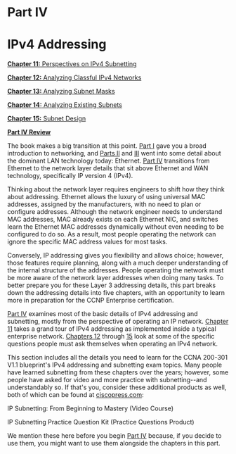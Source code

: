 # Part IV


# IPv4 Addressing

[**Chapter 11:** Perspectives on IPv4 Subnetting](vol1_ch11.md#ch11)

[**Chapter 12:** Analyzing Classful IPv4 Networks](vol1_ch12.md#ch12)

[**Chapter 13:** Analyzing Subnet Masks](vol1_ch13.md#ch13)

[**Chapter 14:** Analyzing Existing Subnets](vol1_ch14.md#ch14)

[**Chapter 15:** Subnet Design](vol1_ch15.md#ch15)

[**Part IV Review**](vol1_part-p04.md#part-p04)

The book makes a big transition at this point. [Part I](vol1_part01.md#part01) gave you a broad introduction to networking, and [Parts II](vol1_part02.md#part02) and [III](vol1_part03.md#part03) went into some detail about the dominant LAN technology today: Ethernet. [Part IV](vol1_part04.md#part04) transitions from Ethernet to the network layer details that sit above Ethernet and WAN technology, specifically IP version 4 (IPv4).

Thinking about the network layer requires engineers to shift how they think about addressing. Ethernet allows the luxury of using universal MAC addresses, assigned by the manufacturers, with no need to plan or configure addresses. Although the network engineer needs to understand MAC addresses, MAC already exists on each Ethernet NIC, and switches learn the Ethernet MAC addresses dynamically without even needing to be configured to do so. As a result, most people operating the network can ignore the specific MAC address values for most tasks.

Conversely, IP addressing gives you flexibility and allows choice; however, those features require planning, along with a much deeper understanding of the internal structure of the addresses. People operating the network must be more aware of the network layer addresses when doing many tasks. To better prepare you for these Layer 3 addressing details, this part breaks down the addressing details into five chapters, with an opportunity to learn more in preparation for the CCNP Enterprise certification.

[Part IV](vol1_part04.md#part04) examines most of the basic details of IPv4 addressing and subnetting, mostly from the perspective of operating an IP network. [Chapter 11](vol1_ch11.md#ch11) takes a grand tour of IPv4 addressing as implemented inside a typical enterprise network. [Chapters 12](vol1_ch12.md#ch12) through [15](vol1_ch15.md#ch15) look at some of the specific questions people must ask themselves when operating an IPv4 network.

This section includes all the details you need to learn for the CCNA 200-301 V1.1 blueprint's IPv4 addressing and subnetting exam topics. Many people have learned subnetting from these chapters over the years; however, some people have asked for video and more practice with subnetting--and understandably so. If that's you, consider these additional products as well, both of which can be found at [ciscopress.com](http://ciscopress.com):

IP Subnetting: From Beginning to Mastery (Video Course)

IP Subnetting Practice Question Kit (Practice Questions Product)

We mention these here before you begin [Part IV](vol1_part04.md#part04) because, if you decide to use them, you might want to use them alongside the chapters in this part.